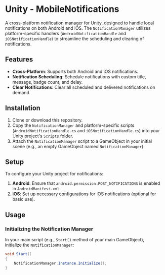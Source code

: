 # Unity - MobileNotifications
 
A cross-platform notification manager for Unity, designed to handle local notifications on both Android and iOS. The `NotificationManager` utilizes platform-specific handlers (`AndroidNotificationHandle` and `iOSNotificationHandle`) to streamline the scheduling and clearing of notifications.

## Features
- **Cross-Platform**: Supports both Android and iOS notifications.
- **Notification Scheduling**: Schedule notifications with custom title, message, badge count, and delay.
- **Clear Notifications**: Clear all scheduled and delivered notifications on demand.

## Installation

1. Clone or download this repository.
2. Copy the `NotificationManager` and platform-specific scripts (`AndroidNotificationHandle.cs` and `iOSNotificationHandle.cs`) into your Unity project's `Scripts` folder.
3. Attach the `NotificationManager` script to a GameObject in your initial scene (e.g., an empty GameObject named `NotificationManager`).

## Setup

To configure your Unity project for notifications:
1. **Android**: Ensure that `android.permission.POST_NOTIFICATIONS` is enabled in `AndroidManifest.xml`.
2. **iOS**: Set up necessary configurations for iOS notifications (optional for basic use).

## Usage

### Initializing the Notification Manager

In your main script (e.g., `Start()` method of your main GameObject), initialize the `NotificationManager`:

```csharp
void Start()
{
    NotificationManager.Instance.Initialize();
}
